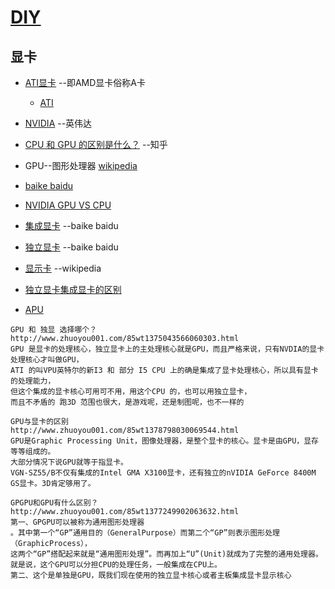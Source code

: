 #  [DIY](http://diy.pconline.com.cn/)

## 显卡

* [ATI显卡](http://baike.baidu.com/link?url=X_zYUKTJKLyTp7-k3iWwMvmT9r6vIuKdCq5erz0wMdIjV00WAltyH6YaRZT49ai51n1j4uXujvLuSlmiKcjTgq) --即AMD显卡俗称A卡 
  * [ATI](https://zh.wikipedia.org/wiki/%E5%86%B6%E5%A4%A9%E7%A7%91%E6%8A%80)
* [NVIDIA](https://zh.wikipedia.org/wiki/%E8%8B%B1%E4%BC%9F%E8%BE%BE) --英伟达
* [CPU 和 GPU 的区别是什么？](https://www.zhihu.com/question/19903344) --知乎
* GPU--图形处理器 [wikipedia](https://zh.wikipedia.org/wiki/%E5%9C%96%E5%BD%A2%E8%99%95%E7%90%86%E5%99%A8)
 * [baike baidu](http://baike.baidu.com/view/5395837.htm?fromtitle=gpu&fromid=105524&type=syn)
 * [NVIDIA  GPU VS CPU ](http://www.nvidia.cn/object/what-is-gpu-computing-cn.html)

* [集成显卡](http://baike.baidu.com/view/9082.htm)    --baike baidu
* [独立显卡](http://baike.baidu.com/view/348258.htm)  --baike baidu
* [显示卡](https://zh.wikipedia.org/wiki/%E6%98%BE%E7%A4%BA%E5%8D%A1) --wikipedia
* [独立显卡集成显卡的区别](http://zhidao.baidu.com/question/257079038.html)
* [APU](https://zh.wikipedia.org/wiki/AMD%E5%8A%A0%E9%80%9F%E5%A4%84%E7%90%86%E5%99%A8)

```
GPU 和 独显 选择哪个？
http://www.zhuoyou001.com/85wt1375043566060303.html
GPU 是显卡的处理核心，独立显卡上的主处理核心就是GPU，而且严格来说，只有NVDIA的显卡处理核心才叫做GPU，
ATI 的叫VPU英特尔的新I3 和 部分 I5 CPU 上的确是集成了显卡处理核心，所以具有显卡的处理能力，
但这个集成的显卡核心可用可不用，用这个CPU 的，也可以用独立显卡，
而且不矛盾的 跑3D 范围也很大，是游戏呢，还是制图呢，也不一样的

```
```
GPU与显卡的区别
http://www.zhuoyou001.com/85wt1378798030069544.html
GPU是Graphic Processing Unit，图像处理器，是整个显卡的核心。显卡是由GPU，显存等等组成的。
大部分情况下说GPU就等于指显卡。
VGN-SZ55/B不仅有集成的Intel GMA X3100显卡，还有独立的nVIDIA GeForce 8400M GS显卡。3D肯定够用了。
```

```
GPGPU和GPU有什么区别？
http://www.zhuoyou001.com/85wt1377249902063632.html
第一、GPGPU可以被称为通用图形处理器
。其中第一个“GP”通用目的（GeneralPurpose）而第二个“GP”则表示图形处理（GraphicProcess），
这两个“GP”搭配起来就是“通用图形处理”。而再加上“U”(Unit)就成为了完整的通用处理器。 就是说，这个GPU可以分担CPU的处理任务，一般集成在CPU上。
第二、这个是单独是GPU，既我们现在使用的独立显卡核心或者主板集成显卡显示核心
```

